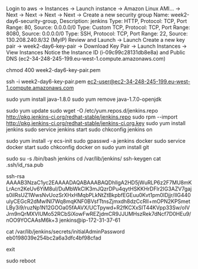 Login to aws -> Instances -> Launch instance -> Amazon Linux AMI... -> Next -> Next -> Next -> Next -> Create a new security group
Name: week2-day6-security-group, Description: jenkins
Type: HTTP, Protocol: TCP, Port Range: 80, Source: 0.0.0.0/0
Type: Custom TCP, Protocol: TCP, Port Range: 8080, Source: 0.0.0.0/0
Type: SSH, Protocol: TCP, Port Range: 22, Source: 130.208.240.8/32 (MyIP)
Review and Launch -> Launch
Create a new key pair -> week2-day6-key-pair -> Download Key Pair -> Launch Instances -> View Instances
Notice the Instance ID (i-09c99c28131db8e8a) and Public DNS (ec2-34-248-245-199.eu-west-1.compute.amazonaws.com)

chmod 400 week2-day6-key-pair.pem

ssh -i week2-day6-key-pair.pem ec2-user@ec2-34-248-245-199.eu-west-1.compute.amazonaws.com

sudo yum install java-1.8.0
sudo yum remove java-1.7.0-openjdk

sudo yum update
sudo wget -O /etc/yum.repos.d/jenkins.repo http://pkg.jenkins-ci.org/redhat-stable/jenkins.repo
sudo rpm --import http://pkg.jenkins-ci.org/redhat-stable/jenkins-ci.org.key
sudo yum install jenkins
sudo service jenkins start
sudo chkconfig jenkins on

sudo yum install -y ecs-init
sudo gpasswd -a jenkins docker
sudo service docker start
sudo chkconfig docker on
sudo yum install git

sudo su -s /bin/bash jenkins
cd /var/lib/jenkins/
ssh-keygen
cat .ssh/id_rsa.pub

ssh-rsa AAAAB3NzaC1yc2EAAAADAQABAAABAQDhllgA2HD5jWuRLP6z2F7MU8mKLrAcn2KeUv6YiM8uI/DuMbWkClK3mJQzrDPu4qytHSKKHrDFlr2IG3AZV7gajs0iIRsUZ1WwsNvUozSrXHxHMqbPLkNtZtBkpbfEGEuu0Kvt1pm0IDjjr/IlG440ulyCEGcR2dMwlNl7Wq8mqKNF0BVsfTtnsZjmxdh8dzCcRIl+mOPN2KPSmetLBy3i9/ruzNp1N12GOOa05fAAVX/UCTpywd+R2fKCXxSIT44KVpp33Sw/oIVJrn9nQrMXVlUMo52RCbSiXowFwREZjdmCR9JJUMHszRek7dNcf7D0HEu9/nOO9YOCAAsM6k+3 jenkins@ip-172-31-37-61

cat /var/lib/jenkins/secrets/initialAdminPassword
eb0198039e254bc2a6a3dfc4bf98cfad

exit

sudo reboot